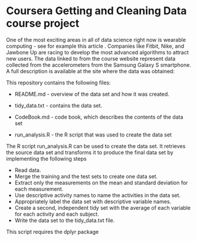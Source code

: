 # Coursera Getting and Cleaning Data course project
One of the most exciting areas in all of data science right now is wearable computing - see for example this article . Companies like
Fitbit, Nike, and Jawbone Up are racing to develop the most advanced algorithms to attract new users. The data linked to from the course
website represent data collected from the accelerometers from the Samsung Galaxy S smartphone. A full description is available at the site
where the data was obtained:

This repository contains the following files:

- README.md - overview of the data set and how it was created.

- tidy_data.txt - contains the data set.

- CodeBook.md - code book, which describes the contents of the data set 

- run_analysis.R - the R script that was used to create the data set 

The R script run_analysis.R can be used to create the data set. It retrieves the source data set and transforms it to produce the final data set by implementing the following steps 


- Read data.
- Merge the training and the test sets to create one data set.
- Extract only the measurements on the mean and standard deviation for each measurement.
- Use descriptive activity names to name the activities in the data set.
- Appropriately label the data set with descriptive variable names.
- Create a second, independent tidy set with the average of each variable for each activity and each subject.
- Write the data set to the tidy_data.txt file.

This script requires the dplyr package
